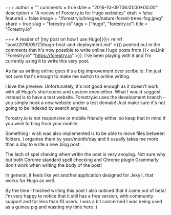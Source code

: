 +++
author = ""
comments = true
date = "2016-10-09T06:01:00+00:00"
description = "A review of Forestry.io for Hugo websites"
draft = false
featured = false
image = "/forestryio/images/nature-forest-trees-fog.jpeg"
share = true
slug = "forestry-io"
tags = ["hugo", "forestry.io"]
title = "Forestry.io"

+++
A reader of [my post on how I use Hugo]({{< relref "post/2016/05/21/hugo-host-and-deployment.md" >}}) pointed out in the comments that it's now possible to write online Hugo posts from {{< exLink "Forestry.io" "https://forestry.io" >}}. I've been playing with it and I'm currently using it to write this very post.

As far as writing online goes it's a big improvement over scribe.io. I'm just not sure that's enough to make me switch to online writing.

I love the preview. Unfortunately, it's not good enough as it doesn't work with all Hugo's shortcodes and custom ones either. What I would suggest instead is to have a test website. Forestry.io uses the development branch - you simply hook a new website under a test domain! Just make sure it's not going to be indexed by search engines.

Forestry.io is not responsive or mobile friendly either, so keep that in mind if you wish to blog from your mobile.

Something I wish was also implemented is to be able to move files between folders. I organise them by year/month/day and it usually takes me more than a day to write a new blog post.

The lach of spel cheking when writin the post is very anoying. Not sure why but both Chrome standard spell checking and Chrome plugin Grammarly don't work when writing the body of the post!

In general, it feels like yet another application designed for Jekyll, that works for Hugo as well.

By the time I finished writing this post I also noticed that it came out of beta! I'm very happy to notice that it still has a free version, with community support and for less than 10 users. I was a bit concerned I was being used as a guinea pig and wasting my time here :)